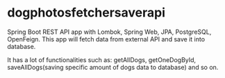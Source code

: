 # dogphotosfetchersaverapi
Spring Boot REST API app with Lombok, Spring Web, JPA, PostgreSQL, OpenFeign. This app will fetch data from external API and save it into database.

It has a lot of functionalities such as: 
getAllDogs, 
getOneDogById, 
saveAllDogs(saving specific amount of dogs data to database) and so on.  
